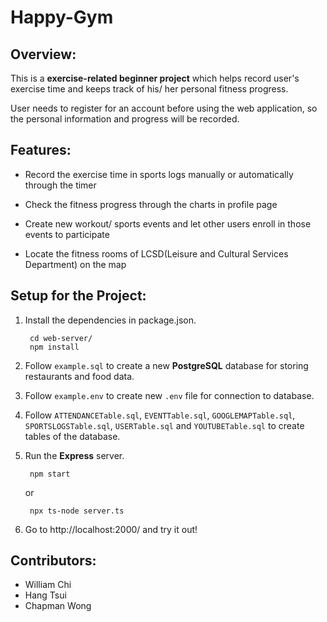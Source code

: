 # **Happy-Gym**

## **Overview:**

This is a **exercise-related beginner project** which helps record user's exercise time and keeps track of his/ her personal fitness progress.

User needs to register for an account before using the web application, so the personal information and progress will be recorded.

## **Features:**

- Record the exercise time in sports logs manually or automatically through the timer

- Check the fitness progress through the charts in profile page

- Create new workout/ sports events and let other users enroll in those events to participate

- Locate the fitness rooms of LCSD(Leisure and Cultural Services Department) on the map

## **Setup for the Project:**

1. Install the dependencies in package.json.
   
        cd web-server/
        npm install

2. Follow `example.sql` to create a new **PostgreSQL** database for storing restaurants and food data.

3. Follow `example.env` to create new `.env` file for connection to database.

4. Follow `ATTENDANCETable.sql`, `EVENTTable.sql`, `GOOGLEMAPTable.sql`, `SPORTSLOGSTable.sql`, `USERTable.sql` and `YOUTUBETable.sql` to create tables of the database.

5. Run the **Express** server.
   
        npm start

    or

        npx ts-node server.ts
    
6. Go to http://localhost:2000/ and try it out!

## **Contributors:**

-   William Chi
-   Hang Tsui
-   Chapman Wong